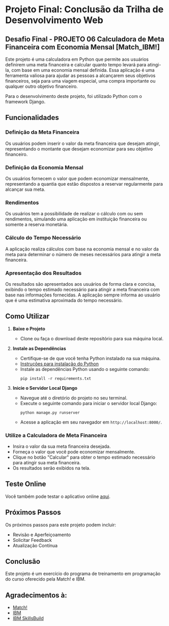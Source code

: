 # Projeto Final: Conclusão da Trilha de Desenvolvimento Web

## Desafio  Final - PROJETO 06 Calculadora de Meta Financeira com Economia Mensal [Match_IBM!]

Este projeto é uma calculadora em Python que permite aos usuários definirem uma meta financeira e calcular quanto tempo levará para atingi-la, com base em uma economia mensal definida. Essa aplicação é uma ferramenta valiosa para ajudar as pessoas a alcançarem seus objetivos financeiros, seja para uma viagem especial, uma compra importante ou qualquer outro objetivo financeiro.

Para o desenvolvimento deste projeto, foi utilizado Python com o framework Django.

## Funcionalidades

### Definição da Meta Financeira
Os usuários podem inserir o valor da meta financeira que desejam atingir, representando o montante que desejam economizar para seu objetivo financeiro.

### Definição da Economia Mensal
Os usuários fornecem o valor que podem economizar mensalmente, representando a quantia que estão dispostos a reservar regularmente para alcançar sua meta.

### Rendimentos
Os usuários tem a possibilidade de realizar o cálculo com ou sem rendimentos, simulando uma aplicação em instituição financeira ou somente a reserva monetária.

### Cálculo do Tempo Necessário
A aplicação realiza cálculos com base na economia mensal e no valor da meta para determinar o número de meses necessários para atingir a meta financeira.

### Apresentação dos Resultados
Os resultados são apresentados aos usuários de forma clara e concisa, exibindo o tempo estimado necessário para atingir a meta financeira com base nas informações fornecidas. A aplicação sempre informa ao usuário que é uma estimativa aproximada do tempo necessário.

## Como Utilizar

1. **Baixe o Projeto**
   - Clone ou faça o download deste repositório para sua máquina local.

2. **Instale as Dependências**
   - Certifique-se de que você tenha Python instalado na sua máquina.
   - [Instruções para instalação do Python](https://www.python.org/downloads/)
   - Instale as dependências Python usando o seguinte comando:
     ```
     pip install -r requirements.txt
     ```

3. **Inicie o Servidor Local Django**
   - Navegue até o diretório do projeto no seu terminal.
   - Execute o seguinte comando para iniciar o servidor local Django:
     ```
     python manage.py runserver
     ```
   - Acesse a aplicação em seu navegador em `http://localhost:8000/`.


### Utilize a Calculadora de Meta Financeira

- Insira o valor da sua meta financeira desejada.
- Forneça o valor que você pode economizar mensalmente.
- Clique no botão "Calcular" para obter o tempo estimado necessário para atingir sua meta financeira.
- Os resultados serão exibidos na tela.

## Teste Online

Você também pode testar o aplicativo online [aqui](URL_DO_SEU_APP).

## Próximos Passos

Os próximos passos para este projeto podem incluir:

- Revisão e Aperfeiçoamento
- Solicitar Feedback
- Atualização Contínua

## Conclusão

Este projeto é um exercício do programa de treinamento em programação do curso oferecido pela Match! e IBM.

## Agradecimentos à:

- [Match!](https://match.mastertech.com.br/)
- [IBM](www.ibm.com)
- [IBM SkillsBuild](https://skillsbuild.org/)

